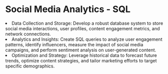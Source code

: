 # Social Media Analytics - SQL

<li>Data Collection and Storage: Develop a robust database system to store social media
																interactions, user profiles, content engagement metrics, and network connections.</li>
															<li> Analytics and Insights: Create SQL queries to analyze user engagement patterns,
																identify influencers, measure the impact of social media campaigns, and perform
																sentiment analysis on user-generated content.</li>
															<li>Optimization and Strategy: Leverage historical data to forecast future trends, optimize
																content strategies, and tailor marketing efforts to target specific demographics.</li>
